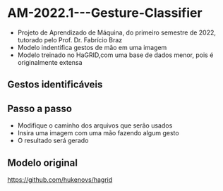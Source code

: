 # AM-2022.1---Gesture-Classifier
- Projeto de Aprendizado de Máquina, do primeiro semestre de 2022, tutorado pelo Prof. Dr. Fabrício Braz
- Modelo indentifica gestos de mão em uma imagem
- Modelo treinado no HaGRID,com uma base de dados menor, pois é originalmente extensa

## Gestos identificáveis

## Passo a passo
- Modifique o caminho dos arquivos que serão usados
- Insira uma imagem com uma mão fazendo algum gesto
- O resultado será gerado

## Modelo original
https://github.com/hukenovs/hagrid
